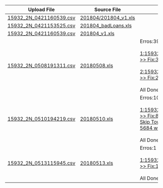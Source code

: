 |Upload File|Source File|Fix File|
|---|---|---|
|[15932_2N_0421160539.csv](D:/WorkSpace/GTC/mps-util/history/upload/15932_2N_0421160539.csv)|[201804/201804_v1.xls](./source/201804/201804/201804_v1.xls)| |
|[15932_2N_0421153525.csv](./upload/15932_2N_0421153525.csv)|[201804_badLoans.xls](./source/201804/201804_badLoans.xls)| |
|[15932_2N_0421160539.csv](./upload/15932_2N_0421160539.csv)|[201804_v1.xls](./source/201804/201804_v1.xls.xls)| |
|[15932_2N_0508191311.csv](./upload/15932_2N_0508191311.csv)|[20180508.xls](./source/201805/20180508.xls)|Erros:39<br><br> [1:15932_2N_0508191312.csv >> Fix:37](./upload/fix/15932_2N_0508191312.csv) <br><br>[2:15932_2N_0508191313.csv >> Fix:2](./upload/fix/15932_2N_0508191313.csv) <br><br>All Done!|
|[15932_2N_0510194219.csv](./upload/15932_2N_0510194219.csv)|[20180510.xls](./source/201805/20180510.xls)|Erros:10<br><br> [1:15932_2N_0510195541.csv >> Fix:8 Duplicate Records. Skip Tow records of Client Ref 5684 which are Slot Card Type](./upload/fix/15932_2N_0510195541.csv) <br><br>All Done!|
|[15932_2N_0513115945.csv](./upload/15932_2N_0513115945.csv)|[20180513.xls](./source/201805/20180513.xls)|Erros:1<br><br> [1:15932_2N_0513120757.csv >> Fix:1 Duplicate Records](./upload/fix/15932_2N_0513120757.csv) <br><br>All Done!|
